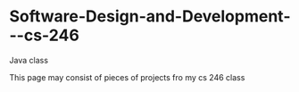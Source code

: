 Software-Design-and-Development---cs-246
========================================

Java class

This page may consist of pieces of projects fro my cs 246 class
